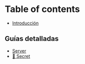 # Table of contents

* [Introducción](README.md)

## Guías detalladas

* [Server](guias-detalladas/server.md)
* [🔐 Secret](guias-detalladas/secret.md)
